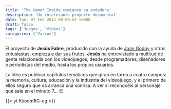 ```yaml
---
title: 'The Gamer Inside comienza su andadura'
description: 'Un interesante proyecto documental'
date: Tue, 07 Feb 2012 08:00:54 +0000
draft: false
tags: ['Juegos', 'Vídeos']
categories: ['Varios']
---
```


El proyecto de **Jesús Fabre**, producido con la ayuda de [Joan Godoy](/entrevista-blog-joan-godoy-de-gen16-com/) y otros entusiastas, [empieza a dar sus frutos](http://thegamerinside.wordpress.com/2012/02/06/comienza-the-gamer-inside/). **Jesús** ha entrevistado a multitud de gente relacionada con los videojuegos, desde programadores, diseñadores o periodistas del medio, hasta los propios usuarios.

La idea es publicar capítulos temáticos que giran en torno a cuatro campos: la memoria, cultura, educación y la industria del videojuego, y el primero de ellos seguro que os arranca una sonrisa. A ver si reconocéis al personaje que sale en el minuto 7... :wink:

{{< yt Kxodm1IG-eg >}}